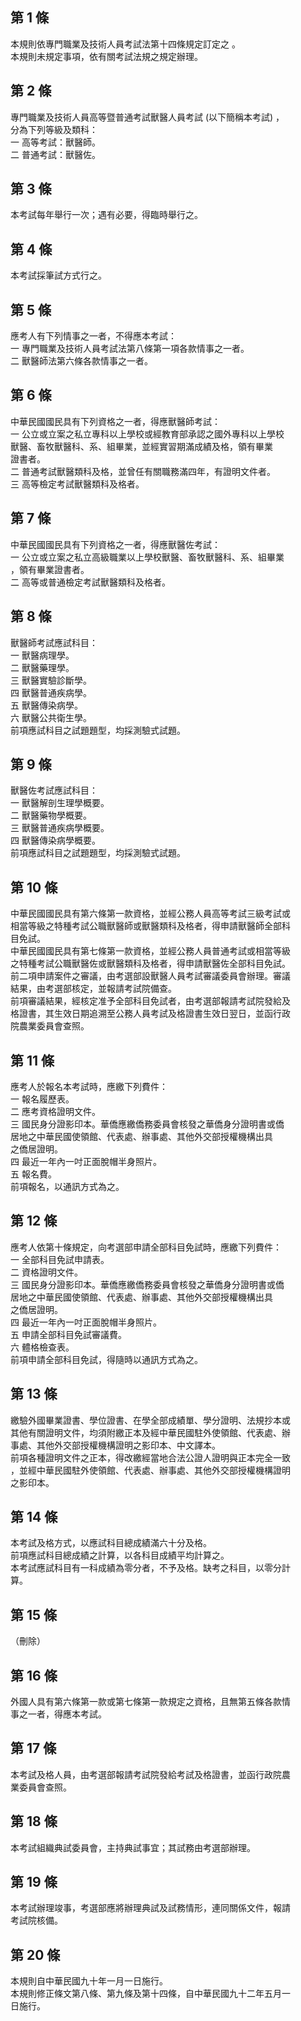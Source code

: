第 1 條
-------
本規則依專門職業及技術人員考試法第十四條規定訂定之 。  
本規則未規定事項，依有關考試法規之規定辦理。

第 2 條
-------
專門職業及技術人員高等暨普通考試獸醫人員考試 (以下簡稱本考試) ，  
分為下列等級及類科：  
一  高等考試：獸醫師。  
二  普通考試：獸醫佐。

第 3 條
-------
本考試每年舉行一次；遇有必要，得臨時舉行之。

第 4 條
-------
本考試採筆試方式行之。

第 5 條
-------
應考人有下列情事之一者，不得應本考試：  
一  專門職業及技術人員考試法第八條第一項各款情事之一者。  
二  獸醫師法第六條各款情事之一者。

第 6 條
-------
中華民國國民具有下列資格之一者，得應獸醫師考試：  
一  公立或立案之私立專科以上學校或經教育部承認之國外專科以上學校  
    獸醫、畜牧獸醫科、系、組畢業，並經實習期滿成績及格，領有畢業  
    證書者。  
二  普通考試獸醫類科及格，並曾任有關職務滿四年，有證明文件者。  
三  高等檢定考試獸醫類科及格者。

第 7 條
-------
中華民國國民具有下列資格之一者，得應獸醫佐考試：  
一  公立或立案之私立高級職業以上學校獸醫、畜牧獸醫科、系、組畢業  
    ，領有畢業證書者。  
二  高等或普通檢定考試獸醫類科及格者。

第 8 條
-------
獸醫師考試應試科目：                      
一  獸醫病理學。                          
二  獸醫藥理學。                          
三  獸醫實驗診斷學。                      
四  獸醫普通疾病學。                      
五  獸醫傳染病學。                        
六  獸醫公共衛生學。                      
前項應試科目之試題題型，均採測驗式試題。

第 9 條
-------
獸醫佐考試應試科目：                                    
一  獸醫解剖生理學概要。                                
二  獸醫藥物學概要。                                    
三  獸醫普通疾病學概要。                                
四  獸醫傳染病學概要。                                  
前項應試科目之試題題型，均採測驗式試題。

第 10 條
--------
中華民國國民具有第六條第一款資格，並經公務人員高等考試三級考試或  
相當等級之特種考試公職獸醫師或獸醫類科及格者，得申請獸醫師全部科  
目免試。  
中華民國國民具有第七條第一款資格，並經公務人員普通考試或相當等級  
之特種考試公職獸醫佐或獸醫類科及格者，得申請獸醫佐全部科目免試。  
前二項申請案件之審議，由考選部設獸醫人員考試審議委員會辦理。審議  
結果，由考選部核定，並報請考試院備查。  
前項審議結果，經核定准予全部科目免試者，由考選部報請考試院發給及  
格證書，其生效日期追溯至公務人員考試及格證書生效日翌日，並函行政  
院農業委員會查照。

第 11 條
--------
應考人於報名本考試時，應繳下列費件：  
一  報名履歷表。  
二  應考資格證明文件。  
三  國民身分證影印本。華僑應繳僑務委員會核發之華僑身分證明書或僑  
    居地之中華民國使領館、代表處、辦事處、其他外交部授權機構出具  
    之僑居證明。  
四  最近一年內一吋正面脫帽半身照片。  
五  報名費。  
前項報名，以通訊方式為之。

第 12 條
--------
應考人依第十條規定，向考選部申請全部科目免試時，應繳下列費件：  
一  全部科目免試申請表。  
二  資格證明文件。  
三  國民身分證影印本。華僑應繳僑務委員會核發之華僑身分證明書或僑  
    居地之中華民國使領館、代表處、辦事處、其他外交部授權機構出具  
    之僑居證明。  
四  最近一年內一吋正面脫帽半身照片。  
五  申請全部科目免試審議費。  
六  體格檢查表。  
前項申請全部科目免試，得隨時以通訊方式為之。

第 13 條
--------
繳驗外國畢業證書、學位證書、在學全部成績單、學分證明、法規抄本或  
其他有關證明文件，均須附繳正本及經中華民國駐外使領館、代表處、辦  
事處、其他外交部授權機構證明之影印本、中文譯本。  
前項各種證明文件之正本，得改繳經當地合法公證人證明與正本完全一致  
，並經中華民國駐外使領館、代表處、辦事處、其他外交部授權機構證明  
之影印本。

第 14 條
--------
本考試及格方式，以應試科目總成績滿六十分及格。                    
前項應試科目總成績之計算，以各科目成績平均計算之。                
本考試應試科目有一科成績為零分者，不予及格。缺考之科目，以零分計  
算。

第 15 條
--------
（刪除）

第 16 條
--------
外國人具有第六條第一款或第七條第一款規定之資格，且無第五條各款情  
事之一者，得應本考試。

第 17 條
--------
本考試及格人員，由考選部報請考試院發給考試及格證書，並函行政院農  
業委員會查照。

第 18 條
--------
本考試組織典試委員會，主持典試事宜；其試務由考選部辦理。

第 19 條
--------
本考試辦理竣事，考選部應將辦理典試及試務情形，連同關係文件，報請  
考試院核備。

第 20 條
--------
本規則自中華民國九十年一月一日施行。                              
本規則修正條文第八條、第九條及第十四條，自中華民國九十二年五月一  
日施行。


